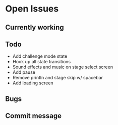 # Open Issues

## Currently working

## Todo

- Add challenge mode state
- Hook up all state transitions
- Sound effects and music on stage select screen
- Add pause
- Remove println and stage skip w/ spacebar
- Add loading screen

## Bugs

## Commit message
